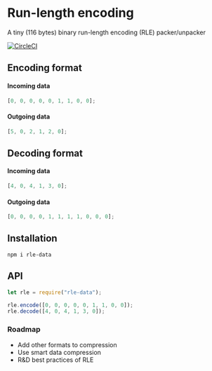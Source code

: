 # Run-length encoding

A tiny (116 bytes) binary run-length encoding (RLE) packer/unpacker

[![CircleCI](https://circleci.com/gh/shevchenkonik/rle-data.svg?style=shield)](https://circleci.com/gh/shevchenkonik/rle-data)

## Encoding format

#### Incoming data

```javascript
[0, 0, 0, 0, 0, 1, 1, 0, 0];
```

#### Outgoing data

```javascript
[5, 0, 2, 1, 2, 0];
```

## Decoding format

#### Incoming data

```javascript
[4, 0, 4, 1, 3, 0];
```

#### Outgoing data

```javascript
[0, 0, 0, 0, 1, 1, 1, 1, 0, 0, 0];
```

## Installation

```shell
npm i rle-data
```

## API

```javascript
let rle = require("rle-data");

rle.encode([0, 0, 0, 0, 0, 1, 1, 0, 0]);
rle.decode([4, 0, 4, 1, 3, 0]);
```

### Roadmap

- Add other formats to compression
- Use smart data compression
- R&D best practices of RLE
